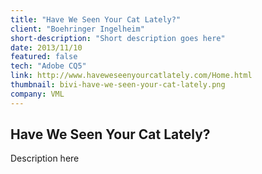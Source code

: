 ```yaml
---
title: "Have We Seen Your Cat Lately?"
client: "Boehringer Ingelheim"
short-description: "Short description goes here"
date: 2013/11/10
featured: false
tech: "Adobe CQ5"
link: http://www.haveweseenyourcatlately.com/Home.html
thumbnail: bivi-have-we-seen-your-cat-lately.png
company: VML
---
```


## Have We Seen Your Cat Lately?

Description here
